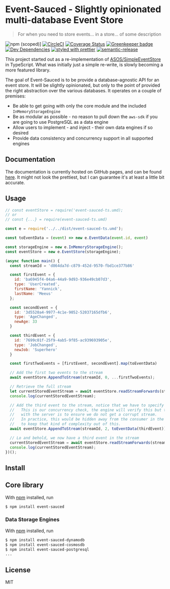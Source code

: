 # Event-Sauced - Slightly opinionated multi-database Event Store

> For when you need to store events... in a store... of some description

![npm (scoped)](https://img.shields.io/npm/v/@make-stuff-work/event-sauced.svg)]
[![CircleCI](https://circleci.com/gh/YannickMeeus/event-sauced-ts.svg?style=shield)](https://circleci.com/gh/YannickMeeus/event-sauced-ts)
[![Coverage Status](https://coveralls.io/repos/github/YannickMeeus/event-sauced-ts/badge.svg?branch=master)](https://coveralls.io/github/YannickMeeus/event-sauced-ts?branch=master)
[![Greenkeeper badge](https://badges.greenkeeper.io/yannickmeeus/event-sauced-ts.svg)](https://greenkeeper.io/)
[![Dev Dependencies](https://david-dm.org/YannickMeeus/event-sauced-ts/dev-status.svg)](https://david-dm.org/YannickMeeus/event-sauced-ts?type=dev)
[![styled with prettier](https://img.shields.io/badge/styled_with-prettier-ff69b4.svg)](https://github.com/prettier/prettier)
[![semantic-release](https://img.shields.io/badge/%20%20%F0%9F%93%A6%F0%9F%9A%80-semantic--release-e10079.svg)](https://github.com/semantic-release/semantic-release)

This project started out as a re-implementation of [ASOS/SimpleEventStore](https://github.com/ASOS/SimpleEventStore) in TypeScript. What was initially just a simple re-write, is slowly becoming a more featured library.

The goal of Event-Sauced is to be provide a database-agnostic API for an event store. It will be slightly opinionated, but only to the point of provided the right abstraction over the various databases. It operates on a couple of premises:

- Be able to get going with only the core module and the included `InMemoryStorageEngine`
- Be as modular as possible - no reason to pull down the `aws-sdk` if you are going to use PostgreSQL as a data engine
- Allow users to implement - and inject - their own data engines if so desired
- Provide data consistency and concurrency support in all supported engines

## Documentation
The documentation is currently hosted on GitHub pages, and can be found [here](https://yannickmeeus.github.io/event-sauced-ts/).
It might not look the prettiest, but I can guarantee it's at least a little bit accurate.

## Usage

```js
// const eventStore = require('event-sauced-ts.umd);
// or
// const {...} = require(event-sauced-ts.umd)

const e = require('../../dist/event-sauced-ts.umd');

const toEventData = (event) => new e.EventData(event.id, event)

const storageEngine = new e.InMemoryStorageEngine();
const eventStore = new e.EventStore(storageEngine);

(async function main() {
  const streamId = 'd864da7d-c879-452d-9570-fbd1ce377b86'

  const firstEvent = {
    id: 'ba6945f4-04a6-44a9-9d93-936e49cb07d3',
    type: 'UserCreated',
    firstName: 'Yannick',
    lastName: 'Meeus'
  };

  const secondEvent = {
    id: '3d5520a4-9977-4c1e-9052-52037165dfb6',
    type: 'AgeChanged',
    newAge: 33
  }

  const thirdEvent = {
    id: '7699c01f-25f9-4ab5-9f85-ac939693905e',
    type: 'JobChanged',
    newJob: 'Superhero'
  }

  const firstTwoEvents = [firstEvent, secondEvent].map(toEventData)

  // Add the first two events to the stream
  await eventStore.AppendToStream(streamId, 0, ...firstTwoEvents);

  // Retrieve the full stream
  let currentStoredEventStream = await eventStore.readStreamForwards(streamId)
  console.log(currentStoredEventStream);

  // Add the third event to the stream, notice that we have to specify where we think we are in the stream.
  //   This is our concurrency check, the engine will verify this but the reason we have to be in agreement
  //   with the server is to ensure we do not get a corrupt stream.
  //   In practice, this would be hidden away from the consumer in the repository or what-not, but I wanted
  //   to keep that kind of complexity out of this.
  await eventStore.AppendToStream(streamId, 2, toEventData(thirdEvent))

  // Lo and behold, we now have a third event in the stream
  currentStoredEventStream = await eventStore.readStreamForwards(streamId)
  console.log(currentStoredEventStream);
})();

```

## Install

## Core library

With [npm](https://npmjs.org/) installed, run

```sh
$ npm install event-sauced
```

### Data Storage Engines

With [npm](https://npmjs.org/) installed, run

```sh
$ npm install event-sauced-dynamodb
$ npm install event-sauced-cosmosdb
$ npm install event-sauced-postgresql
...
```

## License

MIT
